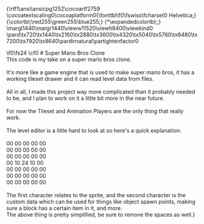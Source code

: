 {\rtf1\ansi\ansicpg1252\cocoartf2759
\cocoatextscaling0\cocoaplatform0{\fonttbl\f0\fswiss\fcharset0 Helvetica;}
{\colortbl;\red255\green255\blue255;}
{\*\expandedcolortbl;;}
\margl1440\margr1440\vieww11520\viewh8400\viewkind0
\pard\tx720\tx1440\tx2160\tx2880\tx3600\tx4320\tx5040\tx5760\tx6480\tx7200\tx7920\tx8640\pardirnatural\partightenfactor0

\f0\fs24 \cf0 # Super Mario Bros Clone\
This code is my take on a super mario bros clone.\
\
It's more like a game engine that is used to make super mario bros, it has a working tileset drawer and it can read level data from files.\
\
All in all, I made this project way more complicated than it probably needed to be, and I plan to work on it a little bit more in the near future.\
\
For now the Tileset and Animation Players are the only thing that really work.\
\
The level editor is a little hard to look at so here's a quick explanation:\
\
00 00 00 00 00\
00 00 00 00 00\
00 00 00 00 00\
00 10 24 10 00\
00 00 00 00 00\
00 00 00 00 00\
00 00 00 00 00\
\
The first character relates to the sprite, and the second character is the custom data which can be used for things like object spawn points, making sure a block has a certain item in it, and more. \
The above thing is pretty simplified, be sure to remove the spaces as well.}
